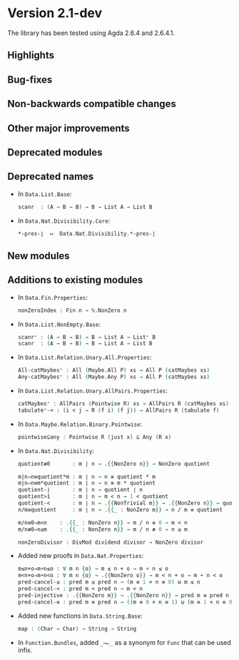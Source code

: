 Version 2.1-dev
===============

The library has been tested using Agda 2.6.4 and 2.6.4.1.

Highlights
----------

Bug-fixes
---------

Non-backwards compatible changes
--------------------------------

Other major improvements
------------------------

Deprecated modules
------------------

Deprecated names
----------------

* In `Data.List.Base`:
  ```agda
  scanr  : (A → B → B) → B → List A → List B
  ```

* In `Data.Nat.Divisibility.Core`:
  ```agda
  *-pres-∣  ↦  Data.Nat.Divisibility.*-pres-∣
  ```

New modules
-----------

Additions to existing modules
-----------------------------

* In `Data.Fin.Properties`:
  ```agda
  nonZeroIndex : Fin n → ℕ.NonZero n
  ```

* In `Data.List.NonEmpty.Base`:
  ```agda
  scanr⁺ : (A → B → B) → B → List A → List⁺ B
  scanr  : (A → B → B) → B → List A → List B
  ```

* In `Data.List.Relation.Unary.All.Properties`:
  ```agda
  All-catMaybes⁺ : All (Maybe.All P) xs → All P (catMaybes xs)
  Any-catMaybes⁺ : All (Maybe.Any P) xs → All P (catMaybes xs)
  ```

* In `Data.List.Relation.Unary.AllPairs.Properties`:
  ```agda
  catMaybes⁺ : AllPairs (Pointwise R) xs → AllPairs R (catMaybes xs)
  tabulate⁺-< : (i < j → R (f i) (f j)) → AllPairs R (tabulate f)
  ```

* In `Data.Maybe.Relation.Binary.Pointwise`:
  ```agda
  pointwise⊆any : Pointwise R (just x) ⊆ Any (R x)
  ```

* In `Data.Nat.Divisibility`:
  ```agda
  quotient≢0       : m ∣ n → .{{NonZero n}} → NonZero quotient

  m∣n⇒n≡quotient*m : m ∣ n → n ≡ quotient * m
  m∣n⇒n≡m*quotient : m ∣ n → n ≡ m * quotient
  quotient-∣       : m ∣ n → quotient ∣ n
  quotient>1       : m ∣ n → m < n → 1 < quotient
  quotient-<       : m ∣ n → .{{NonTrivial m}} → .{{NonZero n}} → quotient < n
  n/m≡quotient     : m ∣ n → .{{_ : NonZero m}} → n / m ≡ quotient

  m/n≡0⇒m<n    : .{{_ : NonZero n}} → m / n ≡ 0 → m < n
  m/n≢0⇒n≤m    : .{{_ : NonZero n}} → m / n ≢ 0 → n ≤ m

  nonZeroDivisor : DivMod dividend divisor → NonZero divisor
  ```

* Added new proofs in `Data.Nat.Properties`:
  ```agda
  m≤n+o⇒m∸n≤o : ∀ m n {o} → m ≤ n + o → m ∸ n ≤ o
  m<n+o⇒m∸n<o : ∀ m n {o} → .{{NonZero o}} → m < n + o → m ∸ n < o
  pred-cancel-≤ : pred m ≤ pred n → (m ≡ 1 × n ≡ 0) ⊎ m ≤ n
  pred-cancel-< : pred m < pred n → m < n
  pred-injective : .{{NonZero m}} → .{{NonZero n}} → pred m ≡ pred n → m ≡ n
  pred-cancel-≡ : pred m ≡ pred n → ((m ≡ 0 × n ≡ 1) ⊎ (m ≡ 1 × n ≡ 0)) ⊎ m ≡ n
  ```

* Added new functions in `Data.String.Base`:
  ```agda
  map : (Char → Char) → String → String
  ```

* In `Function.Bundles`, added `_⟶ₛ_` as a synonym for `Func` that can
  be used infix.

